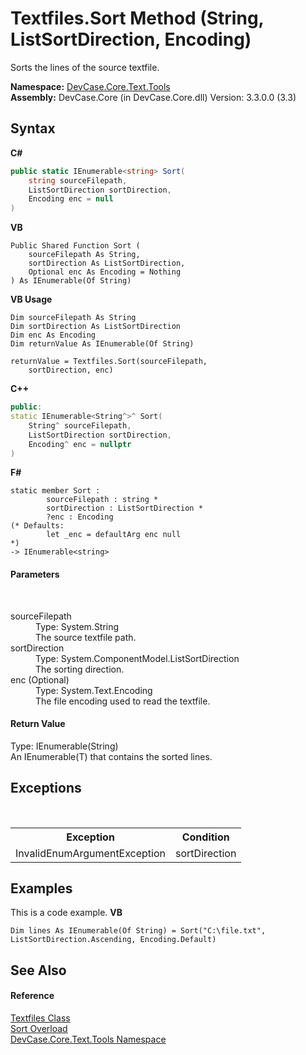 # Textfiles.Sort Method (String, ListSortDirection, Encoding)
 

Sorts the lines of the source textfile.

**Namespace:**&nbsp;<a href="N_DevCase_Core_Text_Tools">DevCase.Core.Text.Tools</a><br />**Assembly:**&nbsp;DevCase.Core (in DevCase.Core.dll) Version: 3.3.0.0 (3.3)

## Syntax

**C#**<br />
``` C#
public static IEnumerable<string> Sort(
	string sourceFilepath,
	ListSortDirection sortDirection,
	Encoding enc = null
)
```

**VB**<br />
``` VB
Public Shared Function Sort ( 
	sourceFilepath As String,
	sortDirection As ListSortDirection,
	Optional enc As Encoding = Nothing
) As IEnumerable(Of String)
```

**VB Usage**<br />
``` VB Usage
Dim sourceFilepath As String
Dim sortDirection As ListSortDirection
Dim enc As Encoding
Dim returnValue As IEnumerable(Of String)

returnValue = Textfiles.Sort(sourceFilepath, 
	sortDirection, enc)
```

**C++**<br />
``` C++
public:
static IEnumerable<String^>^ Sort(
	String^ sourceFilepath, 
	ListSortDirection sortDirection, 
	Encoding^ enc = nullptr
)
```

**F#**<br />
``` F#
static member Sort : 
        sourceFilepath : string * 
        sortDirection : ListSortDirection * 
        ?enc : Encoding 
(* Defaults:
        let _enc = defaultArg enc null
*)
-> IEnumerable<string> 

```


#### Parameters
&nbsp;<dl><dt>sourceFilepath</dt><dd>Type: System.String<br />The source textfile path.</dd><dt>sortDirection</dt><dd>Type: System.ComponentModel.ListSortDirection<br />The sorting direction.</dd><dt>enc (Optional)</dt><dd>Type: System.Text.Encoding<br />The file encoding used to read the textfile.</dd></dl>

#### Return Value
Type: IEnumerable(String)<br />An IEnumerable(T) that contains the sorted lines.

## Exceptions
&nbsp;<table><tr><th>Exception</th><th>Condition</th></tr><tr><td>InvalidEnumArgumentException</td><td>sortDirection</td></tr></table>

## Examples
This is a code example. 
**VB**<br />
``` VB
Dim lines As IEnumerable(Of String) = Sort("C:\file.txt", ListSortDirection.Ascending, Encoding.Default)
```


## See Also


#### Reference
<a href="T_DevCase_Core_Text_Tools_Textfiles">Textfiles Class</a><br /><a href="Overload_DevCase_Core_Text_Tools_Textfiles_Sort">Sort Overload</a><br /><a href="N_DevCase_Core_Text_Tools">DevCase.Core.Text.Tools Namespace</a><br />
